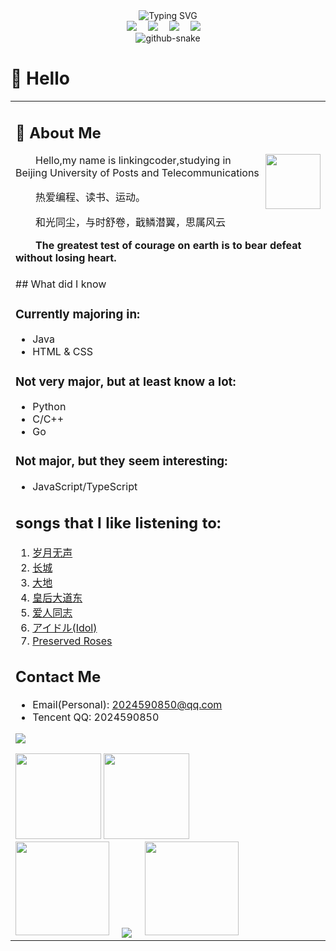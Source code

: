 <div align="center">
  
  <!-- dynamic typing effect 动态打字效果 -->
  <div align="center">
      <img src="https://readme-typing-svg.demolab.com?font=Fira+Code&pause=1000&width=435&lines=console.log(%22Hello%2C%20World%22);Welcome to My World !&center=true&size=27" alt="Typing SVG" />
    </a>
  </div>

  <!-- profile logo 个人资料徽标 -->
  <div align="center">
    <a href="https://space.bilibili.com/3493135164377654/"><img src="https://img.shields.io/badge/Bilibili-B站-ff69b4" /></a>&emsp;
    <a href="https://blog.csdn.net/linkcoder?spm=1000.2115.3001.5343"><img src="https://img.shields.io/badge/CSDN-论坛-c32136" /></a>&emsp;
    <a href="https://juejin.cn/user/512809594808781"><img src="https://img.shields.io/badge/jueji-掘金-blue" /></a>&emsp;
    <a href="https://www.zhihu.com/people/66-53-49-52"><img src="https://img.shields.io/badge/Zhihu-知乎-blue" /></a>&emsp;
  </div>

<!-- Snake Code Contribution Map 贪吃蛇代码贡献图 -->
<picture>
  <source media="(prefers-color-scheme: dark)" srcset="https://cdn.jsdelivr.net/gh/sun0225SUN/sun0225SUN/profile-snake-contrib/github-contribution-grid-snake-dark.svg" />
  <source media="(prefers-color-scheme: light)" srcset="https://cdn.jsdelivr.net/gh/sun0225SUN/sun0225SUN/profile-snake-contrib/github-contribution-grid-snake.svg" />
  <img alt="github-snake" src="https://cdn.jsdelivr.net/gh/sun0225SUN/sun0225SUN/profile-snake-contrib/github-contribution-grid-snake-dark.svg" />
</picture>

</div>

#  🙋 Hello

<table>
<tr><td>

<!-- About me 关于我 -->
## 🤺 About Me

<img align="right" width="88" src="https://cdn.jsdelivr.net/gh/linkingcoder/linkingcoder/assets/images/steven.png" />

<p>&emsp;&emsp;Hello,my name is linkingcoder,studying in Beijing University of Posts and Telecommunications </p>
<p>&emsp;&emsp;热爱编程、读书、运动。</p>
<p style="font-family:"宋体"">&emsp;&emsp;和光同尘，与时舒卷，戢鳞潜翼，思属风云</p>
<p><strong>&emsp;&emsp;The greatest test of courage on earth is to bear defeat without losing heart.</strong></p>

</td></tr>
<tr>
<td>
## What did I know

### Currently majoring in:
- Java
- HTML & CSS


### Not very major, but at least know a lot:
- Python
- C/C++
- Go 

### Not major, but they seem interesting:
- JavaScript/TypeScript
## songs that I like listening to:
<ol>
<li><a href="https://youtu.be/QEOCahGzR08">岁月无声<a></li>
<li><a href="https://youtu.be/IOXoAvF6r_A">长城</a></li>
<li><a href="https://youtu.be/D80uRnUYAQU">大地</a></li>
<li><a href="https://youtu.be/av1-_SjPb2E">皇后大道东</a></li>
<li><a href="https://youtu.be/Jcr1zI0LiB4">爱人同志</a></li>
<li><a href="https://www.bilibili.com/video/BV17h411u7sb/?share_source=copy_web&vd_source=abe038c2e5cf8a01ee0e25d3b19e559b">アイドル(Idol)</a></li>
<li><a href="https://www.bilibili.com/video/BV1gW411s76m/?share_source=copy_web&vd_source=abe038c2e5cf8a01ee0e25d3b19e559b">Preserved Roses</a></li>
</ol>



## Contact Me
- Email(Personal): 2024590850@qq.com
- Tencent QQ: 2024590850  

<!-- GitHub 奖杯🏆 -->
<img  src="https://github-profile-trophy.vercel.app/?username=linkingcoder&theme=gruvbox&row=1&column=7&no-frame=true&no-bg=true" /><br>

<!-- GitHub 数据统计 -->
<img align="" height="137px" src="https://github-readme-stats.vercel.app/api?username=linkingcoder&hide_title=true&hide_border=true&show_icons=true&include_all_commits=true&line_height=21text_color=000&icon_color=000&bg_color=0,ea6161,ffc64d,fffc4d,52fa5a&theme=graywhite" />
<img align="" height="137px" src="https://github-readme-stats.vercel.app/api/top-langs/?username=linkingcoder&hide_title=true&hide_border=true&layout=compact&langs_count=6&text_color=000&icon_color=fff&bg_color=0,52fa5a,4dfcff,c64dff&theme=graywhite" /><br>
<!-- github-readme-streak-stats 连续提交代码天数记录 -->
<img width="150" src="https://cdn.jsdelivr.net/gh/linkingcoder/linkingcoder/assets/images/left.png" />&emsp;
<img align="center" src="https://github-readme-streak-stats.herokuapp.com/?user=linkingcoder&theme=dark&hide_border=true" />
&emsp;<img width="150" src="https://cdn.jsdelivr.net/gh/linkingcoder/linkingcoder/assets/images/right.png" />

